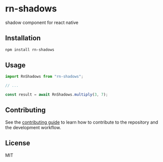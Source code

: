 # rn-shadows

shadow component for react native

## Installation

```sh
npm install rn-shadows
```

## Usage

```js
import RnShadows from "rn-shadows";

// ...

const result = await RnShadows.multiply(3, 7);
```

## Contributing

See the [contributing guide](CONTRIBUTING.md) to learn how to contribute to the repository and the development workflow.

## License

MIT

